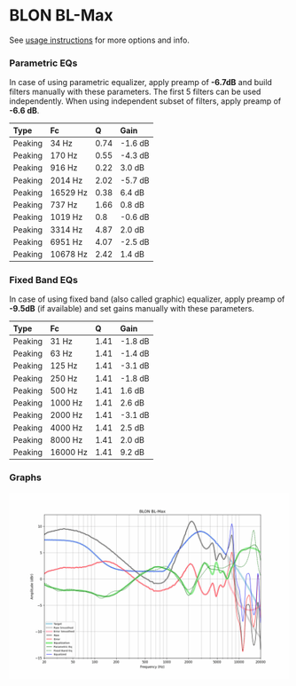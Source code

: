 # BLON BL-Max
See [usage instructions](https://github.com/jaakkopasanen/AutoEq#usage) for more options and info.

### Parametric EQs
In case of using parametric equalizer, apply preamp of **-6.7dB** and build filters manually
with these parameters. The first 5 filters can be used independently.
When using independent subset of filters, apply preamp of **-6.6 dB**.

| Type    | Fc       |    Q | Gain    |
|:--------|:---------|:-----|:--------|
| Peaking | 34 Hz    | 0.74 | -1.6 dB |
| Peaking | 170 Hz   | 0.55 | -4.3 dB |
| Peaking | 916 Hz   | 0.22 | 3.0 dB  |
| Peaking | 2014 Hz  | 2.02 | -5.7 dB |
| Peaking | 16529 Hz | 0.38 | 6.4 dB  |
| Peaking | 737 Hz   | 1.66 | 0.8 dB  |
| Peaking | 1019 Hz  | 0.8  | -0.6 dB |
| Peaking | 3314 Hz  | 4.87 | 2.0 dB  |
| Peaking | 6951 Hz  | 4.07 | -2.5 dB |
| Peaking | 10678 Hz | 2.42 | 1.4 dB  |

### Fixed Band EQs
In case of using fixed band (also called graphic) equalizer, apply preamp of **-9.5dB**
(if available) and set gains manually with these parameters.

| Type    | Fc       |    Q | Gain    |
|:--------|:---------|:-----|:--------|
| Peaking | 31 Hz    | 1.41 | -1.8 dB |
| Peaking | 63 Hz    | 1.41 | -1.4 dB |
| Peaking | 125 Hz   | 1.41 | -3.1 dB |
| Peaking | 250 Hz   | 1.41 | -1.8 dB |
| Peaking | 500 Hz   | 1.41 | 1.6 dB  |
| Peaking | 1000 Hz  | 1.41 | 2.6 dB  |
| Peaking | 2000 Hz  | 1.41 | -3.1 dB |
| Peaking | 4000 Hz  | 1.41 | 2.5 dB  |
| Peaking | 8000 Hz  | 1.41 | 2.0 dB  |
| Peaking | 16000 Hz | 1.41 | 9.2 dB  |

### Graphs
![](./BLON%20BL-Max.png)